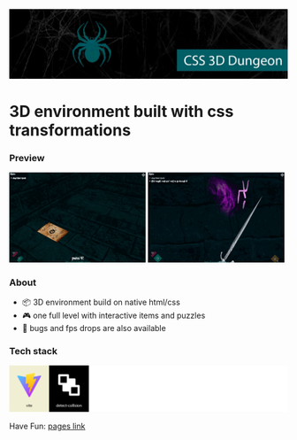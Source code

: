 <img src="./github extras/github poster x12991293.webp">

# 3D environment built with css transformations

### Preview

<img width="49%" src="./github extras/preview 1_x41231283.gif" alt="preview 1"> <img width="49%" src="./github extras/preview 2_x41231283.gif" alt="preview 2">

### About

*  :package: 3D environment build on native html/css
*  :video_game: one full level with interactive items and puzzles
*  :ant: bugs and fps drops are also available
  
### Tech stack

<img src="./github extras/tech stack x_1274981237.png" alt="tech stack list">

Have Fun: [pages link](href="https://mero-plaform.github.io/CSS-3D-Dungeon)
